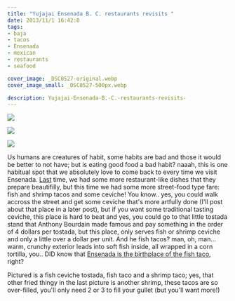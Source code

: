 ```yaml
---
title: "Yujajai Ensenada B. C. restaurants revisits "
date: 2013/11/1 16:42:0
tags: 
- baja
- tacos
- Ensenada
- mexican
- restaurants
- seafood

cover_image: _DSC0527-original.webp
cover_image_small: _DSC0527-500px.webp

description: Yujajai-Ensenada-B.-C.-restaurants-revisits-
---
```



[![](_DSC0527-800px.webp)](_DSC0527-original.webp)

  

[![](_DSC0528-800px.webp)](_DSC0528-original.webp)

  

[![](_DSC0530-800px.webp)](_DSC0530-original.webp)

  
  
Us humans are creatures of habit, some habits are bad and those it would be better to not have; but is eating good food a bad habit? naaah, this is one habitual spot that we absolutely love to come back to every time we visit Ensenada. <a href="/2011/1/1/Yujajai-Ensenada-B.-C.-Restaurantes/">Last</a> time, we had some more restaurant-like dishes that they prepare beautifilly, but this time we had some more street-food type fare: fish and shrimp tacos and some ceviche! You know.. yes, you could walk accross the street and get some ceviche that's more artfully done (I'll post about that place in a later post), but if you want some traditional tasting ceviche, this place is hard to beat and yes, you could go to that little tostada stand that Anthony Bourdain made famous and pay something in the order of 4 dollars per tostada, but this place, only serves fish or shrimp ceviche and only a little over a dollar per unit. And he fish tacos? man, oh, man... warm, crunchy exterior leads into soft fish inside, all wrapped in a corn tortilla, you.. DID know that <a href="https://en.wikipedia.org/wiki/Ensenada,_Baja_California#Culture">Ensenada is the birthplace of the fish taco</a>, right?  
  
Pictured is a fish ceviche tostada, fish taco and a shrimp taco; yes, that other fried thingy in the last picture is another shrimp, these tacos are so over-filled, you'll only need 2 or 3 to fill your gullet (but you'll want more!)
